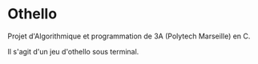 # Othello
Projet d'Algorithmique et programmation de 3A (Polytech Marseille) en C. 

Il s'agit d'un jeu d'othello sous terminal.
